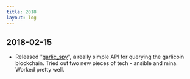 ```yaml
---
title: 2018
layout: log
---
```


## 2018-02-15

* Released "[garlic_spy](https://garlicspy.com/)", a really simple API for
  querying the garlicoin blockchain. Tried out two new pieces of tech - ansible
  and mina. Worked pretty well.

